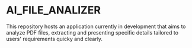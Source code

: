 # AI_FILE_ANALIZER
This repository hosts an application currently in development that aims to analyze PDF files, extracting and presenting specific details tailored to users' requirements quicky and clearly.
